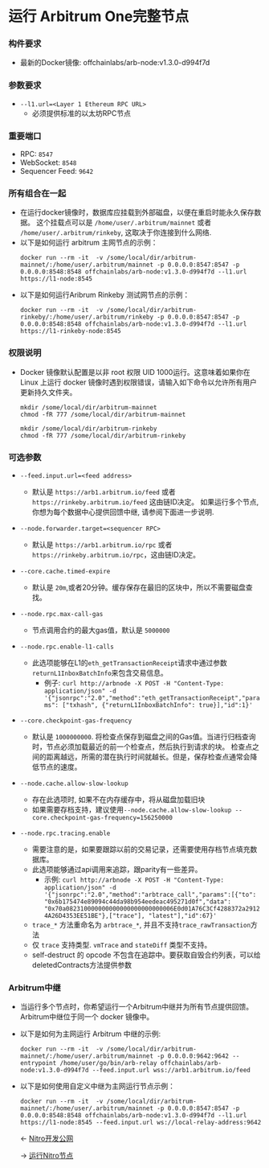 
# 运行 Arbitrum One完整节点


### 构件要求

- 最新的Docker镜像: offchainlabs/arb-node:v1.3.0-d994f7d

### 参数要求

- `--l1.url=<Layer 1 Ethereum RPC URL>`
  - 必须提供标准的以太坊RPC节点

### 重要端口

- RPC: `8547`
- WebSocket: `8548`
- Sequencer Feed: `9642`

### 所有组合在一起

- 在运行docker镜像时，数据库应挂载到外部磁盘，以便在重启时能永久保存数据。
  这个挂载点可以是 `/home/user/.arbitrum/mainnet` 或者
  `/home/user/.arbitrum/rinkeby`, 这取决于你连接到什么网络.
- 以下是如何运行 arbitrum 主网节点的示例：
  ```
  docker run --rm -it  -v /some/local/dir/arbitrum-mainnet/:/home/user/.arbitrum/mainnet -p 0.0.0.0:8547:8547 -p 0.0.0.0:8548:8548 offchainlabs/arb-node:v1.3.0-d994f7d --l1.url https://l1-node:8545
  ```
- 以下是如何运行Aribrum Rinkeby 测试网节点的示例：
  ```
  docker run --rm -it  -v /some/local/dir/arbitrum-rinkeby/:/home/user/.arbitrum/rinkeby -p 0.0.0.0:8547:8547 -p 0.0.0.0:8548:8548 offchainlabs/arb-node:v1.3.0-d994f7d --l1.url https://l1-rinkeby-node:8545
  ```

### 权限说明

- Docker 镜像默认配置是以非 root 权限 UID 1000运行。这意味着如果你在 Linux
  上运行 docker 镜像时遇到权限错误，请输入如下命令以允许所有用户更新持久文件夹。
  ```
  mkdir /some/local/dir/arbitrum-mainnet
  chmod -fR 777 /some/local/dir/arbitrum-mainnet
  ```
  ```
  mkdir /some/local/dir/arbitrum-rinkeby
  chmod -fR 777 /some/local/dir/arbitrum-rinkeby
  ```

### 可选参数

- `--feed.input.url=<feed address>`
  - 默认是 `https://arb1.arbitrum.io/feed` 或者
    `https://rinkeby.arbitrum.io/feed` 这由链ID决定。
    如果运行多个节点,你想为每个数据中心提供回馈中继, 请参阅下面进一步说明.
    
- `--node.forwarder.target=<sequencer RPC>`
  - 默认是 `https://arb1.arbitrum.io/rpc` 或者
    `https://rinkeby.arbitrum.io/rpc`，这由链ID决定。
    
- `--core.cache.timed-expire`
  - 默认是 `20m`,或者20分钟。缓存保存在最旧的区块中，所以不需要磁盘查找。
  
- `--node.rpc.max-call-gas`
  - 节点调用合约的最大gas值，默认是 `5000000`
  
- `--node.rpc.enable-l1-calls`
  - 此选项能够在L1的`eth_getTransactionReceipt`请求中通过参数`returnL1InboxBatchInfo`来包含交易信息。
    * 例子: `curl http://arbnode -X POST -H "Content-Type:
       application/json" -d
       '{"jsonrpc":"2.0","method":"eth_getTransactionReceipt","params":
       ["txhash", {"returnL1InboxBatchInfo": true}],"id":1}'`
       
- `--core.checkpoint-gas-frequency`
  - 默认是 `1000000000`.
    将检查点保存到磁盘之间的Gas值。当进行归档查询时，节点必须加载最近的前一个检查点，然后执行到请求的块。
    检查点之间的距离越远，所需的潜在执行时间就越长。但是，保存检查点通常会降低节点的速度。
   
- `--node.cache.allow-slow-lookup`
  - 存在此选项时, 如果不在内存缓存中，将从磁盘加载旧块 
  - 如果需要存档支持，建议使用`--node.cache.allow-slow-lookup
    --core.checkpoint-gas-frequency=156250000`
    
- `--node.rpc.tracing.enable`
  - 需要注意的是，如果要跟踪以前的交易记录，还需要使用存档节点填充数据库。
  - 此选项能够通过api调用来追踪，跟parity有一些差异。
    - 示例: `curl http://arbnode -X POST -H "Content-Type:
      application/json" -d
      '{"jsonrpc":"2.0","method":"arbtrace_call","params":[{"to":
      "0x6b175474e89094c44da98b954eedeac495271d0f","data":
      "0x70a082310000000000000000000000006E0d01A76C3Cf4288372a29124A26D4353EE51BE"},["trace"],
      "latest"],"id":67}'` 
  - `trace_*` 方法重命名为 `arbtrace_*`,
    并且不支持`trace_rawTransaction`方法 
  - 仅 `trace` 支持类型. `vmTrace` and `stateDiff` 类型不支持。
  - self-destruct 的 opcode 不包含在追踪中。要获取自毁合约列表，可以给deletedContracts方法提供参数
    

### Arbitrum中继

- 当运行多个节点时，你希望运行一个Arbitrum中继并为所有节点提供回馈。Arbitrum中继位于同一个
  docker 镜像中。
  
- 以下是如何为主网运行 Arbitrum 中继的示例:
  ```
  docker run --rm -it  -v /some/local/dir/arbitrum-mainnet/:/home/user/.arbitrum/mainnet -p 0.0.0.0:9642:9642 --entrypoint /home/user/go/bin/arb-relay offchainlabs/arb-node:v1.3.0-d994f7d --feed.input.url wss://arb1.arbitrum.io/feed
  ```
- 以下是如何使用自定义中继为主网运行节点示例：
  ```
  docker run --rm -it  -v /some/local/dir/arbitrum-mainnet/:/home/user/.arbitrum/mainnet -p 0.0.0.0:8547:8547 -p 0.0.0.0:8548:8548 offchainlabs/arb-node:v1.3.0-d994f7d --l1.url https://l1-node:8545 --feed.input.url ws://local-relay-address:9642
  ```


   ← [Nitro开发公网](./Nitro开发公网.md) 
   
   → [运行Nitro节点](./运行Nitro节点.md)